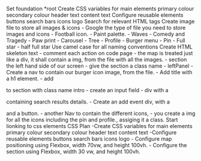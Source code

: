 Set foundation *root
Create CSS variables for main elements
    primary colour
    secondary colour
    header text
    content text
Configure reusable elements
    buttons
    search bars
    icons
    logo
Search for relevant HTML tags
Create image file to store all images & icons
    - Google the type of file you need to store images and icons
    - Football icon.
    - Paint palette.
    - Waves 
    - Comedy and Tragedy
    - Paw print
    - Carousel
    - Tree
    - Profile
    - Burger menu
    - Pin
    - Full star 
    - half full star
Use camel case for all naming conventions
Create HTML skeleton text - comment each action on code page
    - the map is treated just like a div, it shall contain a img, from the file with all the images. 
    - section the left hand side of our screen
    - give the section a class name - leftPanel
    - Create a nav to contain our burger icon image, from the file. 
    - Add title with a h1 element. 
    - add <p> to section with class name intro
    - create an input field 
    - div with a <p> containing search results details.
    - Create an add event div, with a <p> and a button. 
    - another Nav to contain the different icons, 
    - you create a img for all the icons including the pin and profile., assiging it a class.
Start lionking to css elements
CSS Plan 
    -Create CSS variables for main elements
        primary colour
        secondary colour
        header text
        content text
   -Configure reusable elements
        buttons
        search bars
        icons
        logo
    - Configure map positioning using Flexbox, width 70vw, and height 100vh. 
    - Configure the section using Flexbox, width 30 vw, and height 100vh.
    
